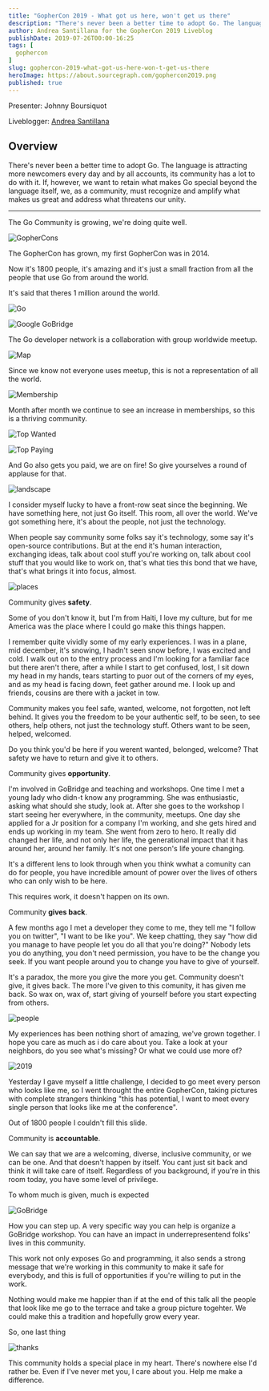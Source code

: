 ```yaml
---
title: "GopherCon 2019 - What got us here, won't get us there"
description: "There's never been a better time to adopt Go. The language is attracting more newcomers every day and by all accounts, its community has a lot to do with it. If, however, we want to retain what makes Go special beyond the language itself, we, as a community, must recognize and amplify what makes us great and address what threatens our unity."
author: Andrea Santillana for the GopherCon 2019 Liveblog
publishDate: 2019-07-26T00:00-16:25
tags: [
  gophercon
]
slug: gophercon-2019-what-got-us-here-won-t-get-us-there
heroImage: https://about.sourcegraph.com/gophercon2019.png
published: true
---
```


Presenter: Johnny Boursiquot

Liveblogger: [Andrea Santillana](https://www.linkedin.com/in/andreasantillana)

## Overview

There's never been a better time to adopt Go. The language is attracting more newcomers every day and by all accounts, its community has a lot to do with it. If, however, we want to retain what makes Go special beyond the language itself, we, as a community, must recognize and amplify what makes us great and address what threatens our unity.

---

The Go Community is growing, we're doing quite well.

![GopherCons](/gophercon-2019/gophercon-2019-1-gophers "GopherCons")

The GopherCon has grown, my first GopherCon was in 2014.

Now it's 1800 people, it's amazing and it's just a small fraction from all the people that use Go from around the world.

It's said that theres 1 million around the world.

![Go](/gophercon-2019/gophercon-2019-2-go "Go")


![Google GoBridge](/gophercon-2019/gophercon-2019-3-google_gobridge "Google GoBridge")

The Go developer network is a collaboration with group worldwide meetup.

![Map](/gophercon-2019/gophercon-2019-4-map "Map")

Since we know not everyone uses meetup, this is not a representation of all the world.

![Membership](/gophercon-2019/gophercon-2019-5-membership "Membership")

Month after month we continue to see an increase in memberships, so this is a thriving community.

![Top Wanted](/gophercon-2019/gophercon-2019-6-survey-wanted "Top Wanted")

![Top Paying](/gophercon-2019/gophercon-2019-7-survey-paying "Top Paying")

And Go also gets you paid, we are on fire! So give yourselves a round of applause for that.

![landscape](/gophercon-2019/gophercon-2019-8-landscape)

I consider myself lucky to have a front-row seat since the beginning. We have something here, not just Go itself. This room, all over the world. We've got something here, it's about the people, not just the technology.

When people say community some folks say it's technology, some say it's open-source contributions. But at the end it's human interaction, exchanging ideas, talk about cool stuff you're working on, talk about cool stuff that you would like to work on, that's what ties this bond that we have, that's what brings it into focus, almost.

![places](/gophercon-2019/gophercon-2019-9-places)

Community gives **safety**.

Some of you don't know it, but I'm from Haiti, I love my culture, but for me America was the place where I could go make this things happen.

I remember quite vividly some of my early experiences. I was in a plane, mid december, it's snowing, I hadn't seen snow before, I was excited and cold. I walk out on to the entry process and I'm looking for a familiar face but there aren't there, after a while I start to get confused, lost, I sit down my head in my hands, tears starting to puor out of the corners of my eyes, and as my head is facing down, feet gather around me. I look up and friends, cousins are there with a jacket in tow.

Community makes you feel safe, wanted, welcome, not forgotten, not left behind. It gives you the freedom to be your authentic self, to be seen, to see others, help others, not just the technology stuff. Others want to be seen, helped, welcomed.

Do you think you'd be here if you werent wanted, belonged, welcome? That safety we have to return and give it to others.

Community gives **opportunity**.

I'm involved in GoBridge and teaching and workshops. One time I met a young lady who didn-t know any programming. She was enthusiastic, asking what should she study, look at. After she goes to the workshop I start seeing her everywhere, in the community, meetups. One day she applied for a Jr position for a company I'm working, and she gets hired and ends up working in my team. She went from zero to hero. It really did changed her life, and not only her life, the generational impact that it has around her, around her family. It's not one person's life youre changing.

It's a different lens to look through when you think wwhat a comunity can do for people, you have incredible amount of power over the lives of others who can only wish to be here.

This requires work, it doesn't happen on its own.

Community **gives back**.

A few months ago I met a developer they come to me, they tell me "I follow you on twitter", "I want to be like you". We keep chatting, they say "how did you manage to have people let you do all that you're doing?" Nobody lets you do anything, you don't need permission, you have to be the change you seek. If you want people around you to change you have to give of yourself.

It's a paradox, the more you give the more you get. Community doesn't give, it gives back. The more I've given to this comunity, it has given me back. So wax on, wax of, start giving of yourself before you start expecting from others.

![people](/gophercon-2019/gophercon-2019-90-people)

My experiences has been nothing short of amazing, we've grown together. I hope you care as much as i do care about you. Take a look at your neighbors, do you see what's missing? Or what we could use more of?

![2019](/gophercon-2019/gophercon-2019-91-gophercon2019)

Yesterday I gave myself a little challenge, I decided to go meet every person who looks like me, so I went throught the entire GopherCon, taking pictures with complete strangers thinking "this has potential, I want to meet every single person that looks like me at the conference".

Out of 1800 people I couldn't fill this slide.

Community is **accountable**.

We can say that we are a welcoming, diverse, inclusive community, or we can be one. And that doesn't happen by itself. You cant just sit back and think it will take care of itself. Regardless of you background, if you're in this room today, you have some level of privilege.

To whom much is given, much is expected

![GoBridge](/gophercon-2019/gohpercon-2019-911-gobridge "GoBridge")

How you can step up. A very specific way you can help is organize a GoBridge workshop. You can have an impact in underrepresentend folks' lives in this community.

This work not only exposes Go and programming, it also sends a strong message that we're working in this community to make it safe for everybody, and this is full of opportunities if you're willing to put in the work.

Nothing would make me happier than if at the end of this talk all the people that look like me go to the terrace and take a group picture togehter. We could make this a tradition and hopefully grow every year.

So, one last thing

![thanks](/gophercon-2019/gophercon-2019-92-thanks "Thanks")

This community holds a special place in my heart. There's nowhere else I'd rather be. Even if I've never met you, I care about you. Help me make a difference.
